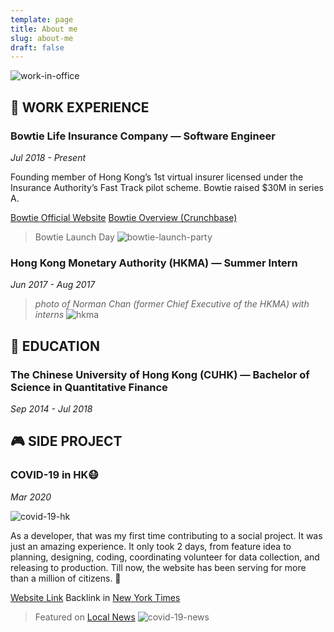 ```yaml
---
template: page
title: About me
slug: about-me
draft: false
---
```

![work-in-office](/media/work.jpg "Working")


## 💼 WORK EXPERIENCE

### Bowtie Life Insurance Company — Software Engineer

*Jul 2018 - Present*

Founding member of Hong Kong’s 1st virtual insurer licensed under the Insurance Authority’s Fast Track pilot scheme. Bowtie raised $30M in series A.

[Bowtie Official Website](https://bowtie.com.hk/)
[Bowtie Overview (Crunchbase)](https://www.crunchbase.com/organization/bowtie-f901)

> Bowtie Launch Day
![bowtie-launch-party](/media/bowtie-launch.JPG "Bowtie Launch Party")


### Hong Kong Monetary Authority (HKMA) — Summer Intern

*Jun 2017 - Aug 2017*

> *photo of Norman Chan (former Chief Executive of the HKMA) with interns*
![hkma](/media/hkma-work.jpg "HKMA Internship")


## 📖 EDUCATION

### The Chinese University of Hong Kong (CUHK) — Bachelor of Science in Quantitative Finance

*Sep 2014 - Jul 2018*


## 🎮 SIDE PROJECT

### COVID-19 in HK😷

*Mar 2020*

![covid-19-hk](/media/covid19.jpeg "COVID-19 in HK")

As a developer, that was my first time contributing to a social project. It was just an amazing experience. It only took 2 days, from feature idea to planning, designing, coding, coordinating volunteer for data collection, and releasing to production. Till now, the website has been serving for more than a million of citizens. 💪

[Website Link](https://wars.vote4.hk/en)
Backlink in [New York Times](https://www.nytimes.com/2020/02/08/opinion/coronavirus-hong-kong.html)

> Featured on [Local News](https://www.youtube.com/watch?v=6OhNuD6qIlo)
![covid-19-news](/media/covid19-news.jpg "COVID-19 in HK on News")
